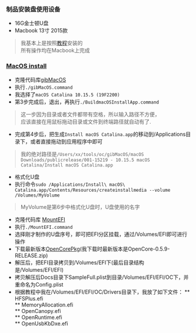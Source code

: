 ### 制品安装盘使用设备
* 16G金士顿U盘  
* Macbook 13寸 2015款  
> 我基本上是按照[教程](https://dortania.github.io/OpenCore-Desktop-Guide/)安装的  
> 所有操作均在Macbook上完成  

### [MacOS install](https://dortania.github.io/OpenCore-Desktop-Guide/installer-guide/mac-install.html)
* 克隆代码库[gibMacOS](https://github.com/corpnewt/gibMacOS)  
* 执行```./gibMacOS.command```  
* 我选择了```macOS Catalina 10.15.5 (19F2200)```  
* 第3步完成后，退出，再执行```./BuildmacOSInstallApp.command```  
> 这一步因为目录或者文件都带有空格，所以输入路径不方便，  
> 应该直接在用鼠标拖动目录或文件到终端路径就自动有了.  

* 完成第4步后，把生成```Install macOS Catalina.app```的移动到/Applications目录下，或者直接拖动到应用程序中即可  
> 我的绝对路径是```/Users/xx/tools/oc/gibMacOS/macOS Downloads/publicrelease/001-15219 - 10.15.5 macOS Catalina/Install macOS Catalina.app```  

* 格式化U盘  
* 执行命令```sudo /Applications/Install\ macOS\ Catalina.app/Contents/Resources/createinstallmedia --volume /Volumes/MyVolume```  
> MyVolume是第6步中格式化U盘时，U盘使用的名字  

* 克隆代码库 [MountEFI](https://github.com/corpnewt/MountEFI.git)  
* 执行```./MountEFI.command```  
* 选择刚才制作的U盘序号，即可把EFI分区挂载，通过/Volumes/EFI即可进行操作  
* 下载最新版本[OpenCorePkg](https://github.com/acidanthera/OpenCorePkg/releases/)(我下载时最新版本是OpenCore-0.5.9-RELEASE.zip)  
* 解压后，把EFI目录拷贝到/Volumes/EFI下(最后目录结构是/Volumes/EFI/EFI)  
* 拷贝解压后Docs目录下SampleFull.plist到目录/Volumes/EFI/EFI/OC下，并重命名为Config.plist    
* 根据教程中我在/Volumes/EFI/EFI/OC/Drivers目录下，我放了如下文件：
** HFSPlus.efi  
** MemoryAllocation.efi  
** OpenCanopy.efi  
** OpenRuntime.efi  
** OpenUsbKbDxe.efi  
